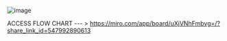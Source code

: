 ![image](https://github.com/NormalCitizenCodes/Events_Management_System/assets/114318827/a2d57db7-057b-492f-b8f9-a868454c0faa)

ACCESS FLOW CHART --- > https://miro.com/app/board/uXjVNhFmbvg=/?share_link_id=547992890613
